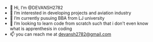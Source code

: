 - 👋 Hi, I’m @DEVANSH2782
- 👀 I’m interested in developing projects and aviation industry
- 🌱 I’m currently pusuing BBA from LJ university
- 💞️ I’m looking to learn code from scratch such that i don't even know what is apprenthesis in coding
- 📫 you can reach me at devansh2782@gmail.com

<!---
DEVANSH2782/DEVANSH2782 is a ✨ special ✨ repository because its `README.md` (this file) appears on your GitHub profile.
You can click the Preview link to take a look at your changes.
--->
